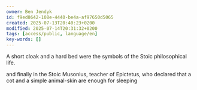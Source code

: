 ```yaml
---
owner: Ben Jendyk
id: f9ed8642-108e-4440-be4a-af97650d5065
created: 2025-07-13T20:40:23+0200
modified: 2025-07-14T20:31:32+0200
tags: [access/public, language/en]
key-words: []
---
```


A short cloak and a hard bed were the symbols of the Stoic philosophical life.

and finally in the Stoic Musonius, teacher of Epictetus, who declared that a cot and a simple animal-skin are enough for sleeping